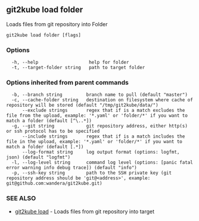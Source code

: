 ## git2kube load folder

Loads files from git repository into Folder

```
git2kube load folder [flags]
```

### Options

```
  -h, --help                   help for folder
  -t, --target-folder string   path to target folder
```

### Options inherited from parent commands

```
  -b, --branch string         branch name to pull (default "master")
  -c, --cache-folder string   destination on filesystem where cache of repository will be stored (default "/tmp/git2kube/data/")
      --exclude strings       regex that if is a match excludes the file from the upload, example: '*.yaml' or 'folder/*' if you want to match a folder (default [^\..*])
  -g, --git string            git repository address, either http(s) or ssh protocol has to be specified
      --include strings       regex that if is a match includes the file in the upload, example: '*.yaml' or 'folder/*' if you want to match a folder (default [.*])
      --log-format string     log output format (options: logfmt, json) (default "logfmt")
  -l, --log-level string      command log level (options: [panic fatal error warning info debug trace]) (default "info")
  -p, --ssh-key string        path to the SSH private key (git repository address should be 'git@<address>', example: git@github.com:wandera/git2kube.git)
```

### SEE ALSO

* [git2kube load](git2kube_load.md)	 - Loads files from git repository into target


